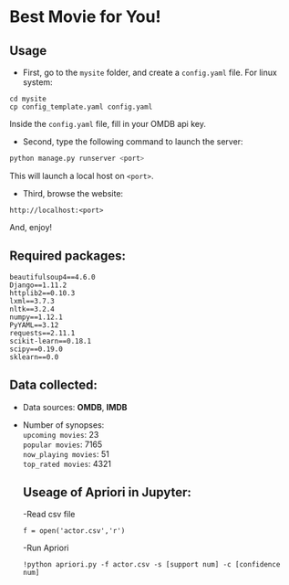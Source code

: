 # Best Movie for You!

## Usage
- First, go to the `mysite` folder, and create a `config.yaml` file. For linux system:
```linux
cd mysite
cp config_template.yaml config.yaml
```
Inside the `config.yaml` file, fill in your OMDB api key.  
- Second, type the following command to launch the server:
```python
python manage.py runserver <port>
```
This will launch a local host on `<port>`.  
- Third, browse the website:
```
http://localhost:<port>
```
And, enjoy!

## Required packages:
```
beautifulsoup4==4.6.0
Django==1.11.2
httplib2==0.10.3
lxml==3.7.3
nltk==3.2.4
numpy==1.12.1
PyYAML==3.12
requests==2.11.1
scikit-learn==0.18.1
scipy==0.19.0
sklearn==0.0
```

## Data collected:
- Data sources: **OMDB**, **IMDB**
- Number of synopses:  
  `upcoming movies`: 23  
  `popular movies`: 7165  
  `now_playing movies`: 51  
  `top_rated movies`: 4321 
  
  ## Useage of Apriori in Jupyter:
  -Read csv file
  ```
  f = open('actor.csv','r')
  ```
  -Run Apriori
  ```
  !python apriori.py -f actor.csv -s [support num] -c [confidence num]
 ```
